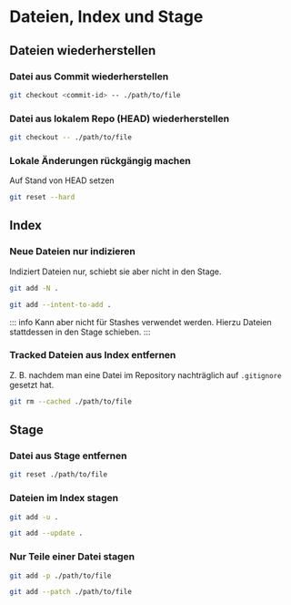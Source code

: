 # Dateien, Index und Stage

## Dateien wiederherstellen

### Datei aus Commit wiederherstellen

~~~ sh
git checkout <commit-id> -- ./path/to/file
~~~

### Datei aus lokalem Repo (HEAD) wiederherstellen

~~~ sh
git checkout -- ./path/to/file
~~~

### Lokale Änderungen rückgängig machen

Auf Stand von HEAD setzen

~~~ sh
git reset --hard
~~~

## Index

### Neue Dateien nur indizieren

Indiziert Dateien nur, schiebt sie aber nicht in den Stage.

~~~ sh
git add -N .
~~~

~~~ sh
git add --intent-to-add .
~~~

::: info
Kann aber nicht für Stashes verwendet werden. Hierzu Dateien stattdessen in den Stage schieben.
:::

### Tracked Dateien aus Index entfernen

Z. B. nachdem man eine Datei im Repository nachträglich auf `.gitignore` gesetzt hat.

~~~ sh
git rm --cached ./path/to/file
~~~

## Stage

### Datei aus Stage entfernen

~~~ sh
git reset ./path/to/file
~~~

### Dateien im Index stagen

~~~ sh
git add -u .
~~~

~~~ sh
git add --update .
~~~

### Nur Teile einer Datei stagen

~~~ sh
git add -p ./path/to/file
~~~

~~~ sh
git add --patch ./path/to/file
~~~
